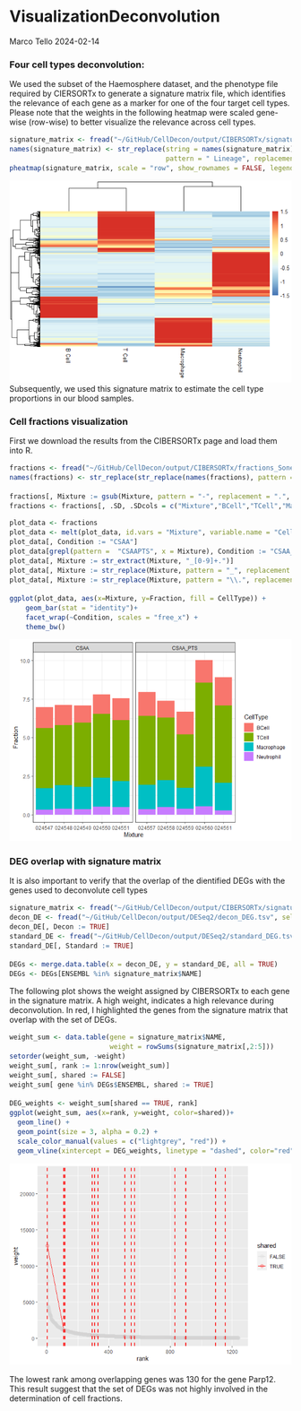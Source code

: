 VisualizationDeconvolution
================
Marco Tello
2024-02-14

### Four cell types deconvolution:

We used the subset of the Haemosphere dataset, and the phenotype file
required by CIERSORTx to generate a signature matrix file, which
identifies the relevance of each gene as a marker for one of the four
target cell types. Please note that the weights in the following heatmap
were scaled gene-wise (row-wise) to better visualize the relevance
across cell types.

``` r
signature_matrix <- fread("~/GitHub/CellDecon/output/CIBERSORTx/signature_one2one.txt", drop = 1)
names(signature_matrix) <- str_replace(string = names(signature_matrix), 
                                       pattern = " Lineage", replacement = "")
pheatmap(signature_matrix, scale = "row", show_rownames = FALSE, legend_labels = "weight")
```

![](CIBERSORTxSignatureMatrix_files/figure-gfm/unnamed-chunk-1-1.png)<!-- -->
Subsequently, we used this signature matrix to estimate the cell type
proportions in our blood samples.

### Cell fractions visualization

First we download the results from the CIBERSORTx page and load them
into R.

``` r
fractions <- fread("~/GitHub/CellDecon/output/CIBERSORTx/fractions_Sone2one_Mone2one_newExp.txt")
names(fractions) <- str_replace(str_replace(names(fractions), pattern = " Lineage", replacement = ""), pattern = " ", replacement = "")

fractions[, Mixture := gsub(Mixture, pattern = "-", replacement = ".", x = Mixture)] 
fractions <- fractions[, .SD, .SDcols = c("Mixture","BCell","TCell","Macrophage","Neutrophil")]
```

``` r
plot_data <- fractions 
plot_data <- melt(plot_data, id.vars = "Mixture", variable.name = "CellType", value.name = "Fraction")
plot_data[, Condition := "CSAA"]
plot_data[grepl(pattern =  "CSAAPTS", x = Mixture), Condition := "CSAA_PTS"]
plot_data[, Mixture := str_extract(Mixture, "_[0-9]+.")]
plot_data[, Mixture := str_replace(Mixture, pattern = "_", replacement = "")]
plot_data[, Mixture := str_replace(Mixture, pattern = "\\.", replacement =  "")]

ggplot(plot_data, aes(x=Mixture, y=Fraction, fill = CellType)) +
    geom_bar(stat = "identity")+
    facet_wrap(~Condition, scales = "free_x") + 
    theme_bw()
```

![](CIBERSORTxSignatureMatrix_files/figure-gfm/visualize%20fractions-1.png)<!-- -->

### DEG overlap with signature matrix

It is also important to verify that the overlap of the dientified DEGs
with the genes used to deconvolute cell types

``` r
signature_matrix <- fread("~/GitHub/CellDecon/output/CIBERSORTx/signature_one2one.txt")
decon_DE <- fread("~/GitHub/CellDecon/output/DESeq2/decon_DEG.tsv", select = 1:2)
decon_DE[, Decon := TRUE]
standard_DE <- fread("~/GitHub/CellDecon/output/DESeq2/standard_DEG.tsv", select = 1:2)
standard_DE[, Standard := TRUE]

DEGs <- merge.data.table(x = decon_DE, y = standard_DE, all = TRUE)
DEGs <- DEGs[ENSEMBL %in% signature_matrix$NAME]
```

The following plot shows the weight assigned by CIBERSORTx to each gene
in the signature matrix. A high weight, indicates a high relevance
during deconvolution. In red, I highlighted the genes from the signature
matrix that overlap with the set of DEGs.

``` r
weight_sum <- data.table(gene = signature_matrix$NAME, 
                         weight = rowSums(signature_matrix[,2:5])) 
setorder(weight_sum, -weight)
weight_sum[, rank := 1:nrow(weight_sum)]
weight_sum[, shared := FALSE]
weight_sum[ gene %in% DEGs$ENSEMBL, shared := TRUE]

DEG_weights <- weight_sum[shared == TRUE, rank]
ggplot(weight_sum, aes(x=rank, y=weight, color=shared))+
  geom_line() +
  geom_point(size = 3, alpha = 0.2) +
  scale_color_manual(values = c("lightgrey", "red")) +
  geom_vline(xintercept = DEG_weights, linetype = "dashed", color="red", linewidth = 1)
```

![](CIBERSORTxSignatureMatrix_files/figure-gfm/unnamed-chunk-2-1.png)<!-- -->

The lowest rank among overlapping genes was 130 for the gene Parp12.
This result suggest that the set of DEGs was not highly involved in the
determination of cell fractions.
